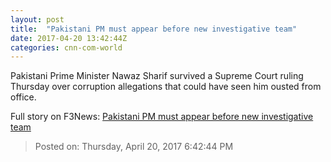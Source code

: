 ```yaml
---
layout: post
title:  "Pakistani PM must appear before new investigative team"
date: 2017-04-20 13:42:44Z
categories: cnn-com-world
---
```


Pakistani Prime Minister Nawaz Sharif survived a Supreme Court ruling Thursday over corruption allegations that could have seen him ousted from office.


Full story on F3News: [Pakistani PM must appear before new investigative team](http://www.f3nws.com/n/xZSnUF)

> Posted on: Thursday, April 20, 2017 6:42:44 PM

